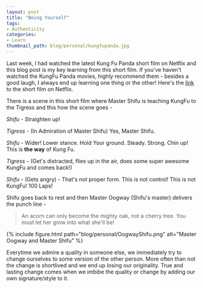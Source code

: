 ```yaml
---
layout: post
title: "Being Yourself"
tags:
- Authenticity
categories:
- Learn
thumbnail_path: blog/personal/kungfupanda.jpg
---
```


Last week, I had watched the latest Kung Fu Panda short film on Netflix and this blog post is my key learning from this short film. If you've haven't watched the KungFu Panda movies, highly recommend them - besides a good laugh, I always end up learning one thing or the other! Here's the [link](https://www.netflix.com/title/80101096?s=i) to the short film on Netflix.

There is a scene in this short film where Master Shifu is teaching KungFu to the Tigress and this how the scene goes -

*Shifu* - Straighten up!

*Tigress* - (In Admiration of Master Shifu) Yes, Master Shifu.

*Shifu* - Wider! Lower stance. Hold Your ground. Steady. Strong. Chin up! This is **the way** of Kung Fu.

*Tigress* - (Get's distracted, flies up in the air, does some super awesome KungFu and comes back!)

*Shifu* - (Gets angry) - That's not proper form. This is not control! This is not KungFu! 100 Laps!

Shifu goes back to rest and then Master Oogway (Shifu's master) delivers the punch line - 

> An acorn can only become the mighty oak, not a cherry tree. You must let her grow into what she'll be!

{% include figure.html path="blog/personal/OogwayShifu.png" alt="Master Oogway and Master Shifu" %} 

Everytime we admire a quality in someone else, we immediately try to change ourselves to some version of the other person. More often than not the change is shortlived and we end up losing our originality. True and lasting change comes when we imbibe the quality or change by adding our own signature/style to it.

